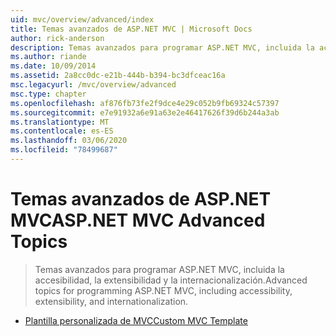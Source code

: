 ```yaml
---
uid: mvc/overview/advanced/index
title: Temas avanzados de ASP.NET MVC | Microsoft Docs
author: rick-anderson
description: Temas avanzados para programar ASP.NET MVC, incluida la accesibilidad, la extensibilidad y la internacionalización.
ms.author: riande
ms.date: 10/09/2014
ms.assetid: 2a8cc0dc-e21b-444b-b394-bc3dfceac16a
msc.legacyurl: /mvc/overview/advanced
msc.type: chapter
ms.openlocfilehash: af876fb73fe2f9dce4e29c052b9fb69324c57397
ms.sourcegitcommit: e7e91932a6e91a63e2e46417626f39d6b244a3ab
ms.translationtype: MT
ms.contentlocale: es-ES
ms.lasthandoff: 03/06/2020
ms.locfileid: "78499687"
---
```

# <a name="aspnet-mvc-advanced-topics"></a><span data-ttu-id="49a06-103">Temas avanzados de ASP.NET MVC</span><span class="sxs-lookup"><span data-stu-id="49a06-103">ASP.NET MVC Advanced Topics</span></span>

> <span data-ttu-id="49a06-104">Temas avanzados para programar ASP.NET MVC, incluida la accesibilidad, la extensibilidad y la internacionalización.</span><span class="sxs-lookup"><span data-stu-id="49a06-104">Advanced topics for programming ASP.NET MVC, including accessibility, extensibility, and internationalization.</span></span>

- [<span data-ttu-id="49a06-105">Plantilla personalizada de MVC</span><span class="sxs-lookup"><span data-stu-id="49a06-105">Custom MVC Template</span></span>](custom-mvc-templates.md)
